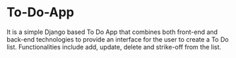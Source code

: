 # To-Do-App
It is a simple Django based To Do App that combines both front-end and back-end technologies to provide an interface for the user to create a To Do list. Functionalities include add, update, delete and strike-off from the list.
